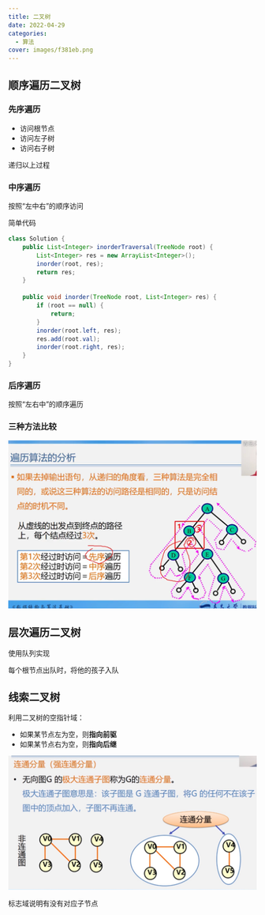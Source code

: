 ```yaml
---
title: 二叉树
date: 2022-04-29
categories:
  - 算法
cover: images/f381eb.png
---
```


## 顺序遍历二叉树

### 先序遍历

- 访问根节点
- 访问左子树
- 访问右子树

递归以上过程

### 中序遍历

按照“左中右”的顺序访问

简单代码

```java
class Solution {
    public List<Integer> inorderTraversal(TreeNode root) {
        List<Integer> res = new ArrayList<Integer>();
        inorder(root, res);
        return res;
    }

    public void inorder(TreeNode root, List<Integer> res) {
        if (root == null) {
            return;
        }
        inorder(root.left, res);
        res.add(root.val);
        inorder(root.right, res);
    }
}
```

### 后序遍历

按照“左右中”的顺序遍历

### 三种方法比较

![](images/f381eb.png)

## 层次遍历二叉树

使用队列实现

每个根节点出队时，将他的孩子入队

## 线索二叉树

利用二叉树的空指针域：

- 如果某节点左为空，则**指向前驱**
- 如果某节点右为空，则**指向后继**

![](images/ed2ceb.png)

标志域说明有没有对应子节点
